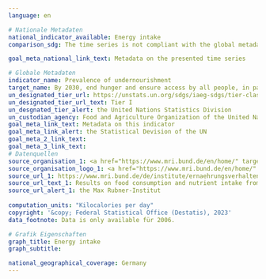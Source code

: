 ```yaml
---
language: en    

# Nationale Metadaten    
national_indicator_available: Energy intake    
comparison_sdg: The time series is not compliant with the global metadata, but provides additional information.    

goal_meta_national_link_text: Metadata on the presented time series    

# Globale Metadaten    
indicator_name: Prevalence of undernourishment    
target_name: By 2030, end hunger and ensure access by all people, in particular the poor and people in vulnerable situations, including infants, to safe, nutritious and sufficient food all year round    
un_designated_tier_url: https://unstats.un.org/sdgs/iaeg-sdgs/tier-classification/    
un_designated_tier_url_text: Tier I    
un_desgnated_tier_alert: the United Nations Statistics Division    
un_custodian_agency: Food and Agriculture Organization of the United Nations (FAO)    
goal_meta_link_text: Metadata on this indicator    
goal_meta_link_alert: the Statistical Devision of the UN    
goal_meta_2_link_text:     
goal_meta_3_link_text:         
# Datenquellen
source_organisation_1: <a href="https://www.mri.bund.de/en/home/" target="_blank" onclick="return confirm_alert('the Max Rubner-Institut','En');"> Max Rubner-Institut </a>
source_organisation_logo_1: <a href="https://www.mri.bund.de/en/home/" target="_blank" onclick="return confirm_alert('the Max Rubner-Institut','En');"><img src="https://g205sdgs.github.io/sdg-indicators/public/OrgImgEn/mri.png" alt="Logo mri" style="height:60px; width:148px"/></a>
source_url_1: https://www.mri.bund.de/de/institute/ernaehrungsverhalten/forschungsprojekte/nvsii/erg-verzehr-naehrstoffe/
source_url_text_1: Results on food consumption and nutrient intake from the NVS II (only available in German)
source_url_alert_1: the Max Rubner-Institut
    
computation_units: "Kilocalories per day"    
copyright: '&copy; Federal Statistical Office (Destatis), 2023'    
data_footnote: Data is only available für 2006.    

# Grafik Eigenschaften    
graph_title: Energy intake
graph_subtitle:     

national_geographical_coverage: Germany    
---
```


<span></span>